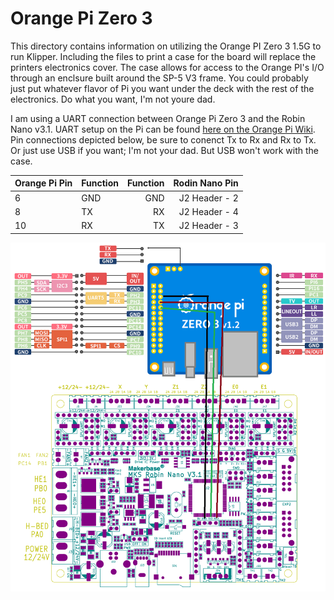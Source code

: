 # Orange Pi Zero 3

This directory contains information on utilizing the Orange PI Zero 3 1.5G to run Klipper. Including the files to print a case for the board will replace the printers electronics cover. The case allows for access to the Orange PI's I/O through an enclsure built around the SP-5 V3 frame. You could probably just put whatever flavor of Pi you want under the deck with the rest of the electronics. Do what you want, I'm not youre dad.

I am using a UART connection between Orange Pi Zero 3 and the Robin Nano v3.1. UART setup on the Pi can be found [here on the Orange Pi Wiki](http://www.orangepi.org/orangepiwiki/index.php/Orange_Pi_Zero_3#26pin_UART_test). Pin connections depicted below, be sure to conenct Tx to Rx and Rx to Tx. Or just use USB if you want; I'm not your dad. But USB won't work with the case.

|Orange Pi Pin |Function | Function | Rodin Nano Pin|
|:---|:---|---:|---:|
|6|GND|GND|J2 Header - 2|
|8|TX|RX|J2 Header - 4|
|10|RX|TX|J2 Header - 3|

![Cross the streams becasue you're not a ghost buster.](../_media/UART_Wiring.png "Cross the streams becasue you're not a ghost buster.")